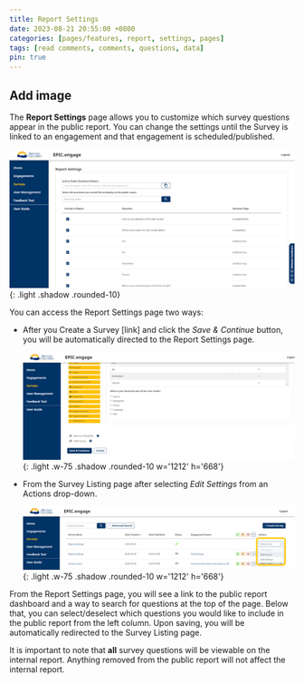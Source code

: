 ```yaml
---
title: Report Settings
date: 2023-08-21 20:55:00 +0800
categories: [pages/features, report, settings, pages]
tags: [read comments, comments, questions, data]
pin: true
---
```


## Add image

The **Report Settings** page allows you to customize which survey questions appear in the public report. You can change the settings until the Survey is linked to an engagement and that engagement is scheduled/published.

![Report Settings page](/assets/UserGuideImages/Images/report-settings/report-settings-page.png){: .light .shadow .rounded-10}

You can access the Report Settings page two ways:
- After you Create a Survey [link] and click the *Save & Continue* button, you will be automatically directed to the Report Settings page.

    ![Save and Continue](/assets/UserGuideImages/Images/report-settings/survey-save-and-continue.png){: .light .w-75 .shadow .rounded-10 w='1212' h='668'}

- From the Survey Listing page after selecting *Edit Settings* from an Actions drop-down.
  
    ![Edit Settings Drop-down](/assets/UserGuideImages/Images/report-settings/edit-survey-drop-down.png){: .light .w-75 .shadow .rounded-10 w='1212' h='668'}

From the Report Settings page, you will see a link to the public report dashboard and a way to search for questions at the top of the page. Below that, you can select/deselect which questions you would like to include in the public report from the left column. Upon saving, you will be automatically redirected to the Survey Listing page. 

It is important to note that **all** survey questions will be viewable on the internal report. Anything removed from the public report will not affect the internal report. 


